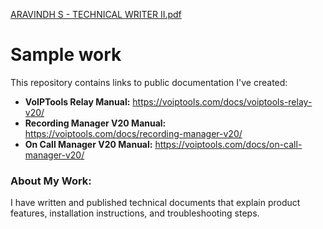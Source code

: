 
[ARAVINDH S - TECHNICAL WRITER II.pdf](https://github.com/user-attachments/files/17522549/ARAVINDH.S.-.TECHNICAL.WRITER.II.pdf)

# Sample work
This repository contains links to public documentation I've created:

- **VoIPTools Relay Manual:** https://voiptools.com/docs/voiptools-relay-v20/
- **Recording Manager V20 Manual:** https://voiptools.com/docs/recording-manager-v20/
- **On Call Manager V20 Manual:** https://voiptools.com/docs/on-call-manager-v20/

### About My Work:
I have written and published technical documents that explain product features, installation instructions, and troubleshooting steps.
